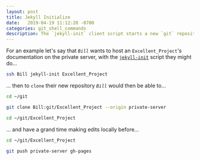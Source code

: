 ```yaml
---
layout: post
title: Jekyll Initialize
date:   2019-04-19 11:12:20 -0700
categories: git_shell_commands
description: The `jekyll-init` client script starts a new `git` repository with a `gh-pages` branch ready for `git clone`, `git push`, and `jekyll-build` operations
---
```



For an example let's say that _`Bill`_ wants to host an `Excellent_Project`'s documentation on the private server, with the [`jekyll-init`][source_master__jekyll-init] script they might do...


```bash
ssh Bill jekyll-init Excellent_Project
```


... then to `clone` their new repository _`Bill`_ would then be able to...

```bash
cd ~/git

git clone Bill:git/Excellent_Project --origin private-server

cd ~/git/Excellent_Project
```


... and have a grand time making edits locally before...


```bash
cd ~/git/Excellent_Project

git push private-server gh-pages
```


[source_master__jekyll-init]: https://github.com/S0AndS0/Jekyll_Admin/blob/master/git_shell_commands/jekyll-init
